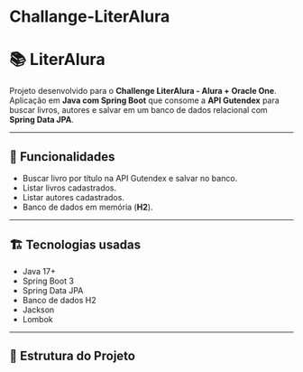 # Challange-LiterAlura
# 📚 LiterAlura

Projeto desenvolvido para o **Challenge LiterAlura - Alura + Oracle One**.  
Aplicação em **Java com Spring Boot** que consome a **API Gutendex** para buscar livros, autores e salvar em um banco de dados relacional com **Spring Data JPA**.

---

## 🚀 Funcionalidades

- Buscar livro por título na API Gutendex e salvar no banco.
- Listar livros cadastrados.
- Listar autores cadastrados.
- Banco de dados em memória (**H2**).

---

## 🏗 Tecnologias usadas

- Java 17+
- Spring Boot 3
- Spring Data JPA
- Banco de dados H2
- Jackson
- Lombok

---

## 📂 Estrutura do Projeto

